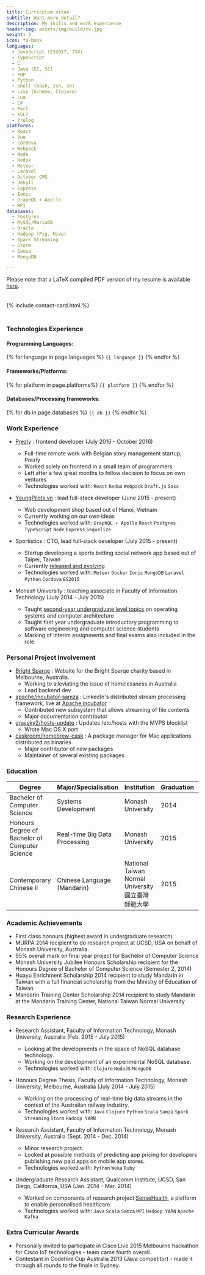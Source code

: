```yaml
---
title: Curriculum vitae
subtitle: Want more detail?
description: My skills and work experience
header-img: assets/img/build/cv.jpg
weight: 3
icon: fa-book
languages:
  - JavaScript (ES2017, JSX)
  - TypeScript
  - C
  - Java (EE, SE)
  - PHP
  - Python
  - Shell (bash, zsh, sh)
  - Lisp (Scheme, Clojure)
  - Lua
  - C#
  - Perl
  - XSLT
  - Prolog
platforms:
  - React
  - Vue
  - Cordova
  - Webpack
  - Node
  - Redux
  - Meteor
  - Laravel
  - October CMS
  - Jekyll
  - Express
  - Ionic
  - GraphQL + Apollo
  - MPI
databases:
  - Postgres
  - MySQL/MariaDB
  - Oracle
  - Hadoop (Pig, Hive)
  - Spark Streaming
  - Storm
  - Samza
  - MongoDB

---
```


<p class="page-note">
  Please note that a LaTeX compiled PDF version of my resume is available
  <a href="{{ site.baseurl }}/assets/pdf/resume_tex.pdf">here</a>.
</p>

<div class="contact-card-container" style="padding: 20px 0">
{% include contact-card.html %}
</div>

### Technologies Experience

#### Programming Languages:

<div class="code-list">
  {% for language in page.languages %}
    <code class="highlighter-rouge">{{ language }}</code>
  {% endfor %}
 </div>

#### Frameworks/Platforms:

<div class="code-list">
  {% for platform in page.platforms%}
    <code class="highlighter-rouge">{{ platform }}</code>
  {% endfor %}
 </div>

#### Databases/Processing frameworks:

<div class="code-list">
  {% for db in page.databases %}
    <code class="highlighter-rouge">{{ db }}</code>
  {% endfor %}
 </div>

### Work Experience

* [Prezly](https://www.prezly.com/) : frontend developer (July 2016 - October 2016)
  - Full-time remote work with Belgian story management startup, Prezly
  - Worked solely on frontend in a small team of programmers
  - Left after a few great months to follow decision to focus on own ventures
  - Technologies worked with: `React` `Redux` `Webpack` `Draft.js` `Sass`

* [YoungPilots.vn](http://youngpilots.vn/) : lead full-stack developer (June 2015 - present)
  - Web development shop based out of Hanoi, Vietnam
  - Currently working on our own ideas
  - Technologies worked with: `GraphQL + Apollo` `React` `Postgres` `TypeScript` `Node` `Express` `Sequelize`

* Sportistics : CTO, lead full-stack developer (July 2015 - present)
  - Startup developing a sports betting social network app based out of Taipei, Taiwan
  - Currently [released and evolving](http://which-team.com/)
  - Technologies worked with: `Meteor` `Docker` `Ionic` `MongoDB` `Laravel` `Python` `Cordova` `ES2015`

* Monash University : teaching associate in Faculty of Information Technology (July 2014 - July 2015)
  - Taught [second-year undergraduate level topics](http://www.infotech.monash.edu.au/units/archive/fit2070.html) on operating systems and computer architecture
  - Taught first year undergraduate introductory programming to software engineering and computer science students
  - Marking of interim assignments and final exams also included in the role

### Personal Project Involvement

* [Bright Sparqe](https://www.brightsparqe.org) : Website for the Bright Sparqe charity based in Melbourne, Australia.
    - Working to alleviating the issue of homelessness in Australia
    - Lead backend dev
* [apache/incubator-samza](http://github.com/apache/incubator-samza) : LinkedIn&#39;s distributed stream processing framework, live at [Apache incubator](https://samza.incubator.apache.org)
    - Contributed new subsystem that allows streaming of file contents
    - Major documentation contributor
* [graysky2/hosts-update](http://github.com/graysky2/hosts-update) : Updates /etc/hosts with the MVPS blocklist
    - Wrote Mac OS X port
* [caskroom/homebrew-cask](http://github.com/caskroom/homebrew-cask) : A package manager for Mac applications distributed as binaries
    - Major contributor of new packages
    - Maintainer of several existing packages


### Education

<div class="table-responsive">
<table class="table table-bordered table-hover table-striped small">
  <thead>
    <tr>
      <th>Degree</th>
      <th>Major/Specialisation</th>
      <th>Institution</th>
      <th>Graduation</th>
      <th>GPA</th>
    </tr>
  </thead>
  <tbody>
    <tr>
      <td>Bachelor of Computer Science</td>
      <td>Systems Development</td>
      <td>Monash University</td>
      <td>2014</td>
      <td>3.492/4</td>
    </tr>
    <tr>
      <td>Honours Degree of Bachelor of Computer Science</td>
      <td>Real-time Big Data Processing</td>
      <td>Monash University</td>
      <td>2015</td>
      <td>3.5/4 (first class honours)</td>
    </tr>
    <tr>
      <td>Contemporary Chinese II</td>
      <td>Chinese Language (Mandarin)</td>
      <td>National Taiwan Normal University 國立臺灣師範大學</td>
      <td>2015</td>
      <td>92.6% (grade average)</td>
    </tr>
  </tbody>
</table>
</div>

### Academic Achievements

* First class honours (highest award in undergraduate research)
* MURPA 2014 recipient to do research project at UCSD, USA on behalf of Monash University, Australia.
* 95% overall mark on final year project for Bachelor of Computer Science
* Monash University Jubilee Honours Scholarship recipient for the Honours Degree of Bachelor of Computer Science (Semester 2, 2014)
* Huayu Enrichment Scholarship 2014 recipient to study Mandarin in Taiwan with a full financial scholarship from the Ministry of Education of Taiwan
* Mandarin Training Center Scholarship 2014 recipient to study Mandarin at the Mandarin Training Center, National Taiwan Normal University

### Research Experience

* Research Assistant, Faculty of Information Technology, Monash University, Australia (Feb. 2015 - July 2015)
	- Looking at the developments in the space of NoSQL database technology.
	- Working on the development of an experimental NoSQL database.
	- Technologies worked with: `Clojure` `NodeJS` `MongoDB`

* Honours Degree Thesis, Faculty of Information Technology, Monash University, Melbourne, Australia (July 2014 - July 2015)
	- Working on the processing of real-time big data streams in the context of the Australian railway industry.
	- Technologies worked with: `Java` `Clojure` `Python` `Scala` `Samza` `Spark Streaming` `Storm` `Hadoop YARN`

* Research Assistant, Faculty of Information Technology, Monash University, Australia (Sept. 2014 - Dec. 2014)
	- Minor research project.
	- Looked at possible methods of predicting app pricing for developers publishing new paid apps on mobile app stores.
	- Technologies worked with: `Python` `Weka` `Ruby`

* Undergraduate Research Assistant, Qualcomm Institute, UCSD, San Diego, California, USA (Jan. 2014 – Mar. 2014)
    - Worked on components of research project [SenseHealth](https://portal.futuregrid.org/projects/383), a platform to enable personalised healthcare.
    - Technologies worked with: `Java` `Scala` `Samza` `MPI` `Hadoop YARN` `Apache Kafka`


### Extra Curricular Awards

* Personally invited to participate in Cisco Live 2015 Melbourne hackathon for Cisco IoT technologies - team came fourth overall.
* Contestant in Codehire Cup Australia 2013 (Java competitor) - made it through all rounds to the finale in Sydney.
